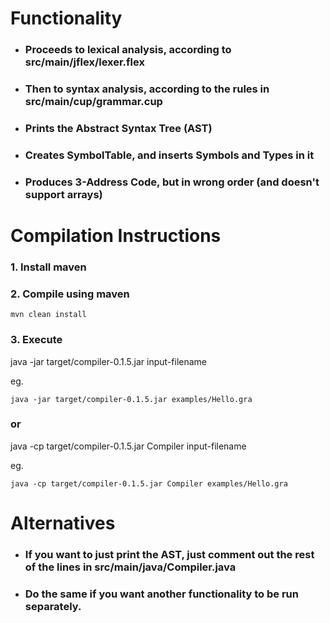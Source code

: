 # Functionality

* ### Proceeds to lexical analysis, according to src/main/jflex/lexer.flex
* ### Then to syntax analysis, according to the rules in src/main/cup/grammar.cup 
* ### Prints the Abstract Syntax Tree (AST)
* ### Creates SymbolTable, and inserts Symbols and Types in it
* ### Produces 3-Address Code, but in wrong order (and doesn't support arrays)

# Compilation Instructions

### 1. Install maven 

### 2. Compile using maven
```
mvn clean install
```

### 3. Execute

java -jar target/compiler-0.1.5.jar input-filename

eg.
```
java -jar target/compiler-0.1.5.jar examples/Hello.gra
```

### or 

java -cp target/compiler-0.1.5.jar Compiler input-filename

eg.
```
java -cp target/compiler-0.1.5.jar Compiler examples/Hello.gra
```

# Alternatives
* ### If you want to just print the AST, just comment out the rest of the lines in src/main/java/Compiler.java
* ### Do the same if you want another functionality to be run separately.